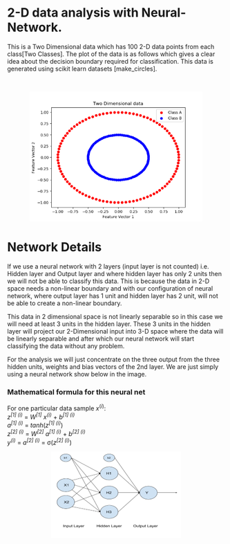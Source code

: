 # 2-D data analysis with Neural-Network.
This is a Two Dimensional data which has 100 2-D data points from each class[Two Classes]. The plot of the data is as follows which gives a clear idea about the decision boundary required for classification. This data is generated using scikit learn datasets [make_circles].

</br>
<p align="center">
  <img src="/Plots/Two-Dimensional-data.png" alt="One dimensional data with two classes" height="300" width="400" />
</p>

# Network Details
If we use a neural network with 2 layers (input layer is not counted) i.e. Hidden layer and Output layer and where hidden layer has only 2 units then we will not be able to classify this data. This is because the data in 2-D space needs a non-linear boundary and with our configuration of neural network, where output layer has 1 unit and hidden layer has 2 unit, will not be able to create a non-linear boundary. 

This data in 2 dimensional space is not linearly separable so in this case we will need at least 3 units in the hidden layer. These 3 units in the hidden layer will project our 2-Dimensional input into 3-D space where the data will be linearly separable and after which our neural network will start classifying the data without any problem.

For the analysis we will just concentrate on the three output from the three hidden units, weights and bias vectors of the 2nd layer. We are just simply using a neural network show below in the image.

### Mathematical formula for this neural net
For one particular data sample *x*<sup>(*i*)</sup>:
</br>
*z*<sup>*[1] (i)*</sup> =  *W*<sup>*[1]*</sup> *x*<sup>*(i)*</sup> + *b*<sup>*[1] (i)*</sup>
</br>
*a*<sup>*[1] (i)*</sup> = *tanh*(*z*<sup>*[1] (i)*</sup>)
</br>
*z*<sup>*[2] (i)*</sup> = *W*<sup>*[2]*</sup> *a*<sup>*[1] (i)*</sup> + *b*<sup>*[2] (i)*</sup>
</br>
*y*<sup>*(i)*</sup> = *a*<sup>*[2] (i)*</sup> = σ(*z*<sup>*[2] (i)*</sup>)
</br>

<p align="center">
  <img src="/Plots/2d-NN.PNG" alt="One dimensional data with two classes" height="200" width="300" />
</p>
